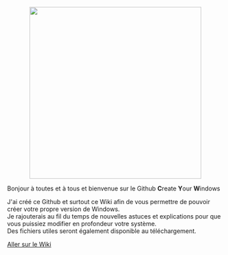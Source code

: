 <p align="center">  
  <img src="https://user-images.githubusercontent.com/62854582/218313550-0ab3b271-1a4a-4d7a-bb5c-c7f80f312d1d.png" width="400"/>  
</p>

Bonjour à toutes et à tous et bienvenue sur le Github **C**reate **Y**our **W**indows

J'ai créé ce Github et surtout ce Wiki afin de vous permettre de pouvoir créer votre propre version de Windows.  
Je rajouterais au fil du temps de nouvelles astuces et explications pour que vous puissiez modifier en profondeur votre système.  
Des fichiers utiles seront également disponible au téléchargement.

[Aller sur le Wiki](https://github.com/KORSiRO/CYW/wiki)
